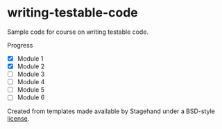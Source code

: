 # writing-testable-code
Sample code for course on writing testable code.

Progress
- [x] Module 1
- [x] Module 2
- [ ] Module 3
- [ ] Module 4
- [ ] Module 5
- [ ] Module 6

Created from templates made available by Stagehand under a BSD-style
[license](https://github.com/dart-lang/stagehand/blob/master/LICENSE).
